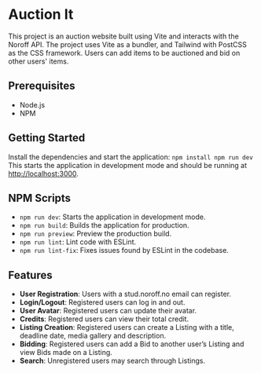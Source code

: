 # Auction It

This project is an auction website built using Vite and interacts with the Noroff API. The project uses Vite as a bundler, and Tailwind with PostCSS as the CSS framework. Users can add items to be auctioned and bid on other users' items.

## Prerequisites

- Node.js
- NPM

## Getting Started

  Install the dependencies and start the application:
    ```
    npm install
    npm run dev
    ```
  This starts the application in development mode and should be running at [http://localhost:3000](http://localhost:3000).
    
 ## NPM Scripts
 
- `npm run dev`: Starts the application in development mode.
- `npm run build`: Builds the application for production.
- `npm run preview`: Preview the production build.
- `npm run lint`: Lint code with ESLint.
- `npm run lint-fix`: Fixes issues found by ESLint in the codebase.

## Features

- **User Registration**: Users with a stud.noroff.no email can register.
- **Login/Logout**: Registered users can log in and out.
- **User Avatar**: Registered users can update their avatar.
- **Credits**: Registered users can view their total credit.
- **Listing Creation**: Registered users can create a Listing with a title, deadline date, media gallery and description.
- **Bidding**: Registered users can add a Bid to another user’s Listing and view Bids made on a Listing.
- **Search**: Unregistered users may search through Listings.
